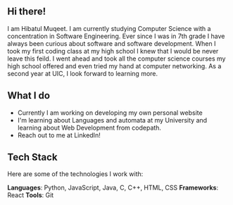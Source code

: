 ## Hi there!




I am Hibatul Muqeet. I am currently studying Computer Science with a concentration in Software Engineering. Ever since I was in 7th grade I have always been curious about software and software development. When I took my first coding class at my high school I knew that I would be never leave this feild. I went ahead and took all the computer science courses my high school offered and even tried my hand at  computer networking. As a second year at UIC, I look forward to learning more.

## What I do
- Currently I am working on developing my own personal website
- I'm learning about Languages and automata at my University and learning about Web Development from codepath.
- Reach out to me at LinkedIn!

## Tech Stack
Here are some of the technologies I work with:

**Languages**: Python, JavaScript, Java, C, C++, HTML, CSS
**Frameworks**: React
**Tools**: Git







